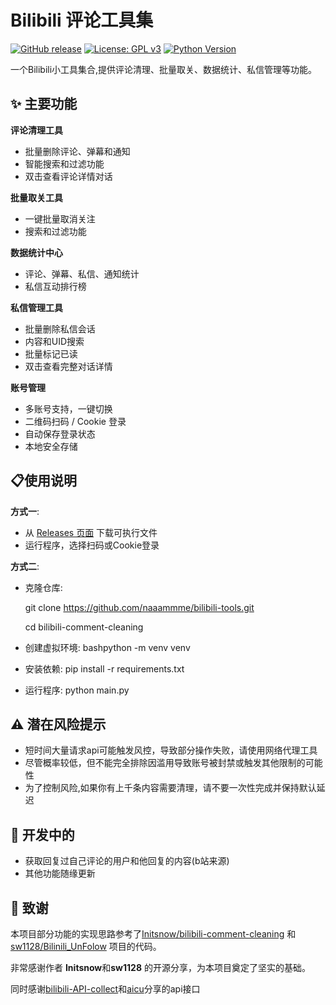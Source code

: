 # Bilibili 评论工具集
[![GitHub release](https://img.shields.io/github/release/naaammme/bilibili-tools.svg?style=flat-square&logo=github&color=black)](https://github.com/naaammme/bilibili-tools/releases)
[![License: GPL v3](https://img.shields.io/badge/License-GPLv3-FF69B4.svg)](https://www.gnu.org/licenses/gpl-3.0)
[![Python Version](https://img.shields.io/badge/python-3.8+-blue.svg)](https://python.org)

一个Bilibili小工具集合,提供评论清理、批量取关、数据统计、私信管理等功能。

## ✨ 主要功能
 **评论清理工具**

- 批量删除评论、弹幕和通知
- 智能搜索和过滤功能
- 双击查看评论详情对话

 **批量取关工具**
-  一键批量取消关注
- 搜索和过滤功能

 **数据统计中心**
- 评论、弹幕、私信、通知统计
- 私信互动排行榜

 **私信管理工具**
- 批量删除私信会话 
- 内容和UID搜索 
- 批量标记已读
- 双击查看完整对话详情

 **账号管理**
- 多账号支持，一键切换
-  二维码扫码 / Cookie 登录 
- 自动保存登录状态
-  本地安全存储

## 📋使用说明
**方式一**:
- 从 [Releases 页面](link/to/releases) 下载可执行文件
- 运行程序，选择扫码或Cookie登录

**方式二**:
- 克隆仓库:

  git clone https://github.com/naaammme/bilibili-tools.git

  cd bilibili-comment-cleaning

- 创建虚拟环境:
bashpython -m venv venv
- 安装依赖:
pip install -r requirements.txt
- 运行程序:
python main.py


## ⚠️ 潜在风险提示
- 短时间大量请求api可能触发风控，导致部分操作失败，请使用网络代理工具
- 尽管概率较低，但不能完全排除因滥用导致账号被封禁或触发其他限制的可能性
- 为了控制风险,如果你有上千条内容需要清理，请不要一次性完成并保持默认延迟

## 🦕 开发中的
- 获取回复过自己评论的用户和他回复的内容(b站来源)
- 其他功能随缘更新
## 🙏  致谢

本项目部分功能的实现思路参考了[Initsnow/bilibili-comment-cleaning](https://github.com/Initsnow/bilibili-comment-cleaning) 和[sw1128/Bilinili_UnFolow](https://github.com/sw1128/Bilibili_UnFollow.git)
项目的代码。

非常感谢作者 **Initsnow**和**sw1128** 的开源分享，为本项目奠定了坚实的基础。

同时感谢[bilibili-API-collect](https://github.com/SocialSisterYi/bilibili-API-collect)和[aicu](aicu.cc)分享的api接口
